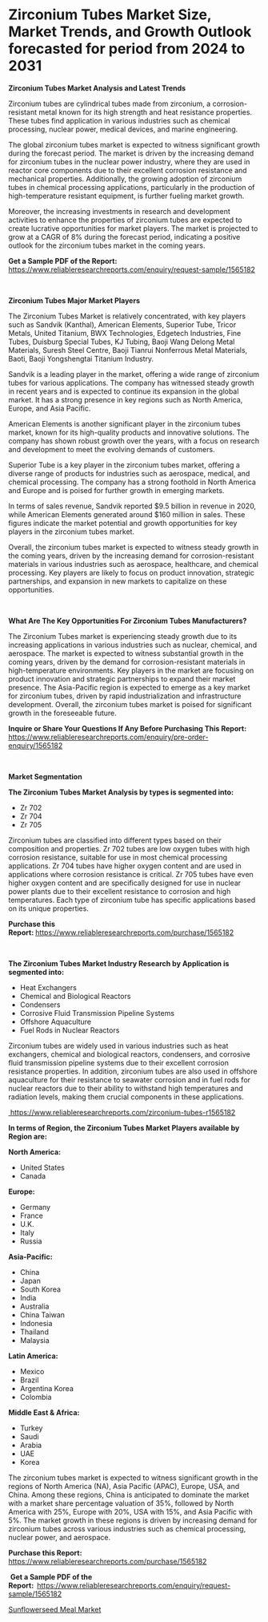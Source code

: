 <p><h1>Zirconium Tubes Market Size, Market Trends, and Growth Outlook forecasted for period from 2024 to 2031</h1></p><p><strong>Zirconium Tubes Market Analysis and Latest Trends</strong></p>
<p><p>Zirconium tubes are cylindrical tubes made from zirconium, a corrosion-resistant metal known for its high strength and heat resistance properties. These tubes find application in various industries such as chemical processing, nuclear power, medical devices, and marine engineering.</p><p>The global zirconium tubes market is expected to witness significant growth during the forecast period. The market is driven by the increasing demand for zirconium tubes in the nuclear power industry, where they are used in reactor core components due to their excellent corrosion resistance and mechanical properties. Additionally, the growing adoption of zirconium tubes in chemical processing applications, particularly in the production of high-temperature resistant equipment, is further fueling market growth.</p><p>Moreover, the increasing investments in research and development activities to enhance the properties of zirconium tubes are expected to create lucrative opportunities for market players. The market is projected to grow at a CAGR of 8% during the forecast period, indicating a positive outlook for the zirconium tubes market in the coming years.</p></p>
<p><strong>Get a Sample PDF of the Report:&nbsp;</strong> <a href="https://www.reliableresearchreports.com/enquiry/request-sample/1565182">https://www.reliableresearchreports.com/enquiry/request-sample/1565182</a></p>
<p>&nbsp;</p>
<p><strong>Zirconium Tubes Major Market Players</strong></p>
<p><p>The Zirconium Tubes Market is relatively concentrated, with key players such as Sandvik (Kanthal), American Elements, Superior Tube, Tricor Metals, United Titanium, BWX Technologies, Edgetech Industries, Fine Tubes, Duisburg Special Tubes, KJ Tubing, Baoji Wang Delong Metal Materials, Suresh Steel Centre, Baoji Tianrui Nonferrous Metal Materials, Baoti, Baoji Yongshengtai Titanium Industry.</p><p>Sandvik is a leading player in the market, offering a wide range of zirconium tubes for various applications. The company has witnessed steady growth in recent years and is expected to continue its expansion in the global market. It has a strong presence in key regions such as North America, Europe, and Asia Pacific.</p><p>American Elements is another significant player in the zirconium tubes market, known for its high-quality products and innovative solutions. The company has shown robust growth over the years, with a focus on research and development to meet the evolving demands of customers.</p><p>Superior Tube is a key player in the zirconium tubes market, offering a diverse range of products for industries such as aerospace, medical, and chemical processing. The company has a strong foothold in North America and Europe and is poised for further growth in emerging markets.</p><p>In terms of sales revenue, Sandvik reported $9.5 billion in revenue in 2020, while American Elements generated around $160 million in sales. These figures indicate the market potential and growth opportunities for key players in the zirconium tubes market.</p><p>Overall, the zirconium tubes market is expected to witness steady growth in the coming years, driven by the increasing demand for corrosion-resistant materials in various industries such as aerospace, healthcare, and chemical processing. Key players are likely to focus on product innovation, strategic partnerships, and expansion in new markets to capitalize on these opportunities.</p></p>
<p>&nbsp;</p>
<p><strong>What Are The Key Opportunities For Zirconium Tubes Manufacturers?</strong></p>
<p><p>The Zirconium Tubes market is experiencing steady growth due to its increasing applications in various industries such as nuclear, chemical, and aerospace. The market is expected to witness substantial growth in the coming years, driven by the demand for corrosion-resistant materials in high-temperature environments. Key players in the market are focusing on product innovation and strategic partnerships to expand their market presence. The Asia-Pacific region is expected to emerge as a key market for zirconium tubes, driven by rapid industrialization and infrastructure development. Overall, the zirconium tubes market is poised for significant growth in the foreseeable future.</p></p>
<p><strong>Inquire or Share Your Questions If Any Before Purchasing This Report:</strong> <a href="https://www.reliableresearchreports.com/enquiry/pre-order-enquiry/1565182">https://www.reliableresearchreports.com/enquiry/pre-order-enquiry/1565182</a></p>
<p>&nbsp;</p>
<p><strong>Market Segmentation</strong></p>
<p><strong>The Zirconium Tubes Market Analysis by types is segmented into:</strong></p>
<p><ul><li>Zr 702</li><li>Zr 704</li><li>Zr 705</li></ul></p>
<p><p>Zirconium tubes are classified into different types based on their composition and properties. Zr 702 tubes are low oxygen tubes with high corrosion resistance, suitable for use in most chemical processing applications. Zr 704 tubes have higher oxygen content and are used in applications where corrosion resistance is critical. Zr 705 tubes have even higher oxygen content and are specifically designed for use in nuclear power plants due to their excellent resistance to corrosion and high temperatures. Each type of zirconium tube has specific applications based on its unique properties.</p></p>
<p><strong>Purchase this Report:&nbsp;</strong><a href="https://www.reliableresearchreports.com/purchase/1565182">https://www.reliableresearchreports.com/purchase/1565182</a></p>
<p>&nbsp;</p>
<p><strong>The Zirconium Tubes Market Industry Research by Application is segmented into:</strong></p>
<p><ul><li>Heat Exchangers</li><li>Chemical and Biological Reactors</li><li>Condensers</li><li>Corrosive Fluid Transmission Pipeline Systems</li><li>Offshore Aquaculture</li><li>Fuel Rods in Nuclear Reactors</li></ul></p>
<p><p>Zirconium tubes are widely used in various industries such as heat exchangers, chemical and biological reactors, condensers, and corrosive fluid transmission pipeline systems due to their excellent corrosion resistance properties. In addition, zirconium tubes are also used in offshore aquaculture for their resistance to seawater corrosion and in fuel rods for nuclear reactors due to their ability to withstand high temperatures and radiation levels, making them crucial components in these applications.</p></p>
<p><a href="https://www.reliableresearchreports.com/zirconium-tubes-r1565182">&nbsp;https://www.reliableresearchreports.com/zirconium-tubes-r1565182</a></p>
<p><strong>In terms of Region, the Zirconium Tubes Market Players available by Region are:</strong></p>
<p>
    <p> <strong> North America: </strong>
        <ul>
            <li>United States</li>
            <li>Canada</li>
        </ul>
        </p> 
    <p> <strong> Europe: </strong>
        <ul>
            <li>Germany</li>
            <li>France</li>
            <li>U.K.</li>
            <li>Italy</li>
            <li>Russia</li>
        </ul>
        </p> 
    <p> <strong> Asia-Pacific: </strong>
        <ul>
            <li>China</li>
            <li>Japan</li>
            <li>South Korea</li>
            <li>India</li>
            <li>Australia</li>
            <li>China Taiwan</li>
            <li>Indonesia</li>
            <li>Thailand</li>
            <li>Malaysia</li>
        </ul>
        </p> 
    <p> <strong> Latin America: </strong>
        <ul>
            <li>Mexico</li>
            <li>Brazil</li>
            <li>Argentina Korea</li>
            <li>Colombia</li>
        </ul>
        </p> 
    <p> <strong> Middle East & Africa: </strong>
        <ul>
            <li>Turkey</li>
            <li>Saudi</li>
            <li>Arabia</li>
            <li>UAE</li>
            <li>Korea</li>
        </ul>
    </p>
    </p>
<p><p>The zirconium tubes market is expected to witness significant growth in the regions of North America (NA), Asia Pacific (APAC), Europe, USA, and China. Among these regions, China is anticipated to dominate the market with a market share percentage valuation of 35%, followed by North America with 25%, Europe with 20%, USA with 15%, and Asia Pacific with 5%. The market growth in these regions is driven by increasing demand for zirconium tubes across various industries such as chemical processing, nuclear power, and aerospace.</p></p>
<p><strong>Purchase this Report: </strong><a href="https://www.reliableresearchreports.com/purchase/1565182">https://www.reliableresearchreports.com/purchase/1565182</a></p>
<p>&nbsp;<strong>Get a Sample PDF of the Report:&nbsp;&nbsp;</strong><a href="https://www.reliableresearchreports.com/enquiry/request-sample/1565182">https://www.reliableresearchreports.com/enquiry/request-sample/1565182</a></p>
<p><strong></strong></p>
<p><p><a href="https://medium.com/@lavernacole31/sunflowerseed-meal-market-global-market-share-and-ranking-overall-sales-and-demand-forecast-2024-d4d575c17e74">Sunflowerseed Meal Market</a></p></p>
